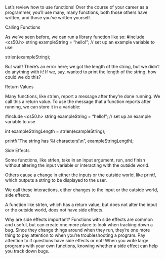 Let’s review how to use functions!  Over the course of your career as a programmer, you’ll use many, many functions, both those others have written, and those you’ve written yourself.

Calling Functions

As we’ve seen before, we can run a library function like so:
#include <cs50.h>
string exampleString = “hello!”;  // set up an example variable to use

strlen(exampleString);

But wait!  There’s an error here; we got the length of the string, but we didn’t do anything with it!  If we, say, wanted to print the length of the string, how could we do this?

Return Values

Many functions, like strlen, report a message after they’re done running.  We call this a return value.  To use the message that a function reports after running, we can store it in a variable:

#include <cs50.h>
string exampleString = “hello!”;  // set up an example variable to use

int exampleStringLength = strlen(exampleString);

printf(“The string has %i characters!\n”, exampleStringLength);

Side Effects

Some functions, like strlen, take in an input argument, run, and finish without altering the input variable or interacting with the outside world.

Others cause a change in either the inputs or the outside world, like printf, which outputs a string to be displayed to the user.

We call these interactions, either changes to the input or the outside world, side effects.

A function like strlen, which has a return value, but does not alter the input or the outside world, does not have side effects.

Why are side effects important?  Functions with side effects are common and useful, but can create one more place to look when tracking down a bug.  Since they change things around when they run, they’re one more thing to pay attention to when you’re troubleshooting a program.  Pay attention to if questions have side effects or not!  When you write large programs with your own functions, knowing whether a side effect can help you track down bugs.
